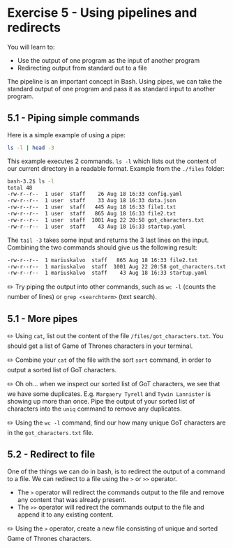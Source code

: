 # Exercise 5 - Using pipelines and redirects

You will learn to:

- Use the output of one program as the input of another program
- Redirecting output from standard out to a file

The pipeline is an important concept in Bash. Using pipes, we can take the standard output of one program and pass it as standard input to another program.


## 5.1 - Piping simple commands

Here is a simple example of using a pipe: 

```bash
ls -l | head -3
```

This example executes 2 commands. `ls -l` which lists out the content of our current directory in a readable format. 
Example from the `./files` folder: 

```bash
bash-3.2$ ls -l
total 48
-rw-r--r--  1 user  staff    26 Aug 18 16:33 config.yaml
-rw-r--r--  1 user  staff    33 Aug 18 16:33 data.json
-rw-r--r--  1 user  staff   445 Aug 18 16:33 file1.txt
-rw-r--r--  1 user  staff   865 Aug 18 16:33 file2.txt
-rw-r--r--  1 user  staff  1001 Aug 22 20:58 got_characters.txt
-rw-r--r--  1 user  staff    43 Aug 18 16:33 startup.yaml
```

The `tail -3` takes some input and returns the 3 last lines on the input. Combining the two commands should give us the following result:

```bash
-rw-r--r--  1 mariuskalvo  staff   865 Aug 18 16:33 file2.txt
-rw-r--r--  1 mariuskalvo  staff  1001 Aug 22 20:58 got_characters.txt
-rw-r--r--  1 mariuskalvo  staff    43 Aug 18 16:33 startup.yaml
```

:pencil2: Try piping the output into other commands, such as `wc -l` (counts the number of lines) or `grep <searchterm>` (text search). 


## 5.1 - More pipes

:pencil2: Using `cat`, list out the content of the file `/files/got_characters.txt`. You should get a list of Game of Thrones characters in your terminal.

:pencil2: Combine your `cat` of the file with the sort `sort` command, in order to output a sorted list of GoT characters.

:pencil2: Oh oh... when we inspect our sorted list of GoT characters, we see that we have some duplicates. E.g. `Margaery Tyrell` and `Tywin Lannister` is showing up more than once. Pipe the output of your sorted list of characters into the `uniq` command to remove any duplicates. 

:pencil2: Using the `wc -l` command, find our how many unique GoT characters are in the `got_characters.txt` file. 


## 5.2 - Redirect to file

One of the things we can do in bash, is to redirect the output of a command to a file. 
We can redirect to a file using the `>` or `>>` operator. 
- The `>` operator will redirect the commands output to the file and remove any content that was already present. 
- The `>>` operator will redirect the commands output to the file and append it to any existing content. 

:pencil2: Using the `>` operator, create a new file consisting of unique and sorted Game of Thrones characters. 

